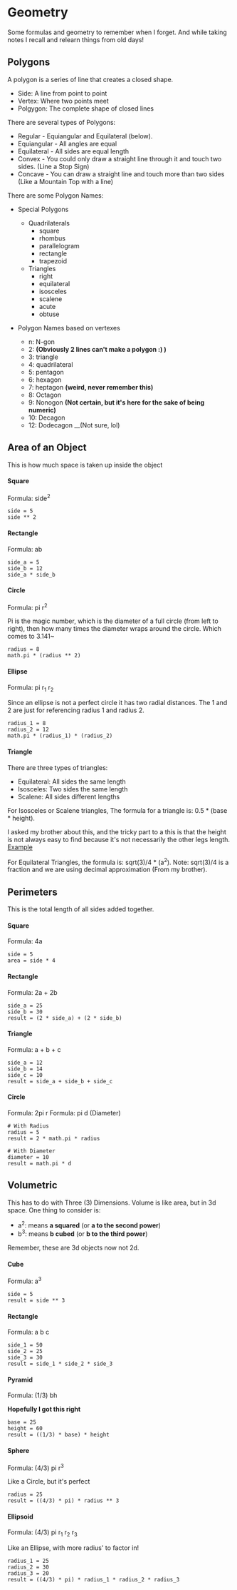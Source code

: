 # Geometry
Some formulas and geometry to remember when I forget. And while taking notes I recall
and relearn things from old days!

## Polygons
A polygon is a series of line that creates a closed shape.

- Side: A line from point to point
- Vertex: Where two points meet
- Polgygon: The complete shape of closed lines

There are several types of Polygons:

- Regular - Equiangular and Equilateral (below).
- Equiangular - All angles are equal
- Equilateral - All sides are equal length
- Convex - You could only draw a straight line through it and touch two sides. (Line a Stop Sign)
- Concave - You can draw a straight line and touch more than two sides (Like a Mountain Top with a line)

There are some Polygon Names:

- Special Polygons
    - Quadrilaterals
        - square
        - rhombus
        - parallelogram
        - rectangle
        - trapezoid
    - Triangles
        - right
        - equilateral
        - isosceles
        - scalene
        - acute
        - obtuse

- Polygon Names based on vertexes
    - n: N-gon
    - 2: __(Obviously 2 lines can't make a polygon :) )__
    - 3: triangle
    - 4: quadrilateral
    - 5: pentagon
    - 6: hexagon
    - 7: heptagon __(weird, never remember this)__
    - 8: Octagon
    - 9: Nonogon __(Not certain, but it's here for the sake of being numeric)__
    - 10: Decagon
    - 12: Dodecagon __(Not sure, lol)


## Area of an Object
This is how much space is taken up inside the object

#### Square
Formula: side<sup>2</sup>

    side = 5
    side ** 2

#### Rectangle
Formula: ab

    side_a = 5
    side_b = 12
    side_a * side_b

#### Circle
Formula: pi r<sup>2</sup>

Pi is the magic number, which is the diameter of a full circle (from left to right), then how
many times the diameter wraps around the circle. Which comes to 3.141~

    radius = 8
    math.pi * (radius ** 2)

#### Ellipse
Formula: pi r<sub>1</sub> r<sub>2</sub>

Since an ellipse is not a perfect circle it has two radial distances. The 1 and 2 are just for referencing radius 1 and radius 2.

    radius_1 = 8
    radius_2 = 12
    math.pi * (radius_1) * (radius_2)

#### Triangle
There are three types of triangles:

- Equilateral: All sides the same length
- Isosceles: Two sides the same length
- Scalene: All sides different lengths

For Isosceles or Scalene triangles, The formula for a triangle is: 0.5 * (base * height).

I asked my brother about this, and the tricky part to a  this is that the height is not always easy to find because
it's not necessarily the other legs length. [Example](http://www.teacherschoice.com.au/Maths_Library/Area%20and%20SA/area_74.gif)

For Equilateral Triangles, the formula is: sqrt(3)/4 * (a<sup>2</sup>). Note: sqrt(3)/4 is a fraction and we are using decimal approximation (From my brother).


## Perimeters
This is the total length of all sides added together.

#### Square
Formula: 4a

    side = 5
    area = side * 4

#### Rectangle
Formula: 2a + 2b

    side_a = 25
    side_b = 30
    result = (2 * side_a) + (2 * side_b)

#### Triangle
Formula: a + b + c

    side_a = 12
    side_b = 14
    side_c = 10
    result = side_a + side_b + side_c

#### Circle
Formula: 2pi r
Formula: pi d (Diameter)

    # With Radius
    radius = 5
    result = 2 * math.pi * radius

    # With Diameter
    diameter = 10
    result = math.pi * d


## Volumetric
This has to do with Three (3) Dimensions. Volume is like area, but in 3d space. One thing
to consider is:

- a<sup>2</sup>: means __a squared__ (or __a to the second power__)
- b<sup>3</sup>: means __b cubed__ (or __b to the third power__)

Remember, these are 3d objects now not 2d.

#### Cube
Formula: a<sup>3</sup>

    side = 5
    result = side ** 3

#### Rectangle
Formula: a b c

    side_1 = 50
    side_2 = 25
    side_3 = 30
    result = side_1 * side_2 * side_3

#### Pyramid
Formula: (1/3) bh

__Hopefully I got this right__

    base = 25
    height = 60
    result = ((1/3) * base) * height

#### Sphere
Formula: (4/3) pi r<sup>3</sup>

Like a Circle, but it's perfect

    radius = 25
    result = ((4/3) * pi) * radius ** 3

#### Ellipsoid
Formula: (4/3) pi r<sub>1</sub> r<sub>2</sub> r<sub>3</sub>

Like an Ellipse, with more radius' to factor in!

    radius_1 = 25
    radius_2 = 30
    radius_3 = 20
    result = ((4/3) * pi) * radius_1 * radius_2 * radius_3